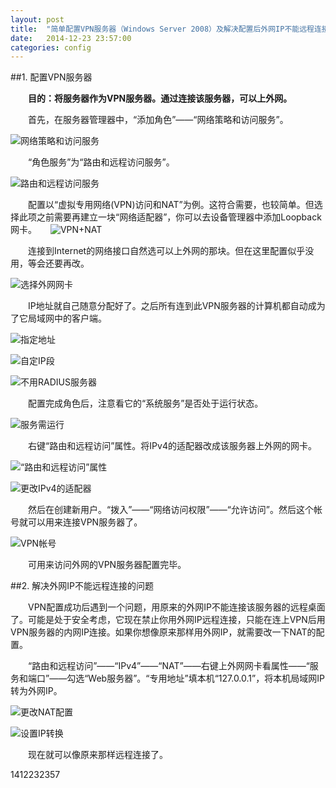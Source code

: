 ```yaml
---
layout: post
title:  "简单配置VPN服务器（Windows Server 2008）及解决配置后外网IP不能远程连接的问题"
date:   2014-12-23 23:57:00
categories: config
---
```


##1. 配置VPN服务器

　　**目的：将服务器作为VPN服务器。通过连接该服务器，可以上外网。**

　　首先，在服务器管理器中，“添加角色”——“网络策略和访问服务”。

![网络策略和访问服务](http://tjcccc.github.io/attachments/1412/vpn-01.png)

　　“角色服务”为“路由和远程访问服务”。
  
![路由和远程访问服务](http://tjcccc.github.io/attachments/1412/vpn-02.png)

　　配置以“虚拟专用网络(VPN)访问和NAT”为例。这符合需要，也较简单。但选择此项之前需要再建立一块“网络适配器”，你可以去设备管理器中添加Loopback网卡。
　
![VPN+NAT](http://tjcccc.github.io/attachments/1412/vpn-03.png)

　　连接到Internet的网络接口自然选可以上外网的那块。但在这里配置似乎没用，等会还要再改。

![选择外网网卡](http://tjcccc.github.io/attachments/1412/vpn-04.png)

　　IP地址就自己随意分配好了。之后所有连到此VPN服务器的计算机都自动成为了它局域网中的客户端。

![指定地址](http://tjcccc.github.io/attachments/1412/vpn-05.png)

![自定IP段](http://tjcccc.github.io/attachments/1412/vpn-06.png)

![不用RADIUS服务器](http://tjcccc.github.io/attachments/1412/vpn-07.png)

　　配置完成角色后，注意看它的“系统服务”是否处于运行状态。

![服务需运行](http://tjcccc.github.io/attachments/1412/vpn-08.png)

　　右键“路由和远程访问”属性。将IPv4的适配器改成该服务器上外网的网卡。

![“路由和远程访问”属性](http://tjcccc.github.io/attachments/1412/vpn-09.png)

![更改IPv4的适配器](http://tjcccc.github.io/attachments/1412/vpn-10.png)

　　然后在创建新用户。“拨入”——“网络访问权限”——“允许访问”。然后这个帐号就可以用来连接VPN服务器了。

![VPN帐号](http://tjcccc.github.io/attachments/1412/vpn-11.png)

　　可用来访问外网的VPN服务器配置完毕。


##2. 解决外网IP不能远程连接的问题

　　VPN配置成功后遇到一个问题，用原来的外网IP不能连接该服务器的远程桌面了。可能是处于安全考虑，它现在禁止你用外网IP远程连接，只能在连上VPN后用VPN服务器的内网IP连接。如果你想像原来那样用外网IP，就需要改一下NAT的配置。

　　“路由和远程访问”——“IPv4”——“NAT”——右键上外网网卡看属性——“服务和端口”——勾选“Web服务器”。“专用地址”填本机“127.0.0.1”，将本机局域网IP转为外网IP。

![更改NAT配置](http://tjcccc.github.io/attachments/1412/vpn-12.png)

![设置IP转换](http://tjcccc.github.io/attachments/1412/vpn-13.png)

　　现在就可以像原来那样远程连接了。


1412232357